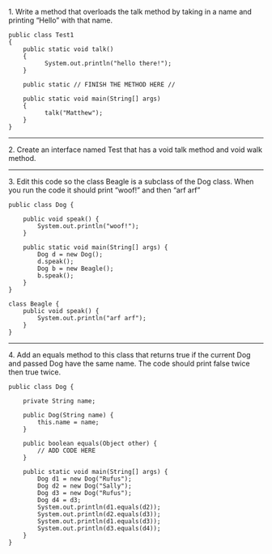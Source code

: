 <p>1. Write a method that overloads the talk method by taking in a name and printing “Hello” with that name.</p>


    public class Test1
    {
        public static void talk()
        {
              System.out.println("hello there!");
        }
    
        public static // FINISH THE METHOD HERE //
    
        public static void main(String[] args)
        {
              talk("Matthew");
        }
    }
    

----------------------------------------------------------------------

<p>2. Create an interface named Test that has a void talk method and void walk method.</p>


---------------------------------------------------------------------------
<p>3. Edit this code so the class Beagle is a subclass of the Dog class. When you run the code it should print “woof!” and then “arf arf”</p>

    public class Dog {

        public void speak() {
            System.out.println("woof!");
        }
    
        public static void main(String[] args) {
            Dog d = new Dog();
            d.speak();
            Dog b = new Beagle();
            b.speak();
        }
    }
    
    class Beagle {
        public void speak() {
            System.out.println("arf arf");
        }
    }
----------------------------------------------------------------------------

<p>4. Add an equals method to this class that returns true if the current Dog and passed Dog have the same name. The code should print false twice then true twice.</p>
   
    public class Dog {

        private String name;
    
        public Dog(String name) {
            this.name = name;
        }
    
        public boolean equals(Object other) {
            // ADD CODE HERE
        }
    
        public static void main(String[] args) {
            Dog d1 = new Dog("Rufus");
            Dog d2 = new Dog("Sally");
            Dog d3 = new Dog("Rufus");
            Dog d4 = d3;
            System.out.println(d1.equals(d2));
            System.out.println(d2.equals(d3));
            System.out.println(d1.equals(d3));
            System.out.println(d3.equals(d4));
        }
    }
